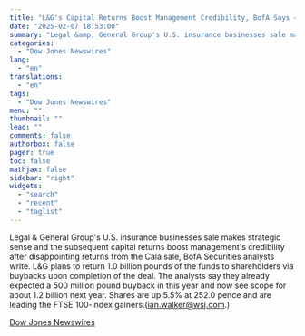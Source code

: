 ```yaml
---
title: "L&G's Capital Returns Boost Management Credibility, BofA Says — Market Talk"
date: "2025-02-07 18:53:00"
summary: "Legal &amp; General Group's U.S. insurance businesses sale makes strategic sense and the subsequent capital returns boost management's credibility after disappointing returns from the Cala sale, BofA Securities analysts write. L&amp;G plans to return 1.0 billion pounds of the funds to shareholders via buybacks upon completion of the deal. The..."
categories:
  - "Dow Jones Newswires"
lang:
  - "en"
translations:
  - "en"
tags:
  - "Dow Jones Newswires"
menu: ""
thumbnail: ""
lead: ""
comments: false
authorbox: false
pager: true
toc: false
mathjax: false
sidebar: "right"
widgets:
  - "search"
  - "recent"
  - "taglist"
---
```


Legal & General Group's U.S. insurance businesses sale makes strategic sense and the subsequent capital returns boost management's credibility after disappointing returns from the Cala sale, BofA Securities analysts write. L&G plans to return 1.0 billion pounds of the funds to shareholders via buybacks upon completion of the deal. The analysts say they already expected a 500 million pound buyback in this year and now see scope for about 1.2 billion next year. Shares are up 5.5% at 252.0 pence and are leading the FTSE 100-index gainers.(ian.walker@wsj.com.)

[Dow Jones Newswires](https://www.tradingview.com/news/DJN_DN20250207004218:0/)
